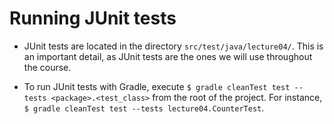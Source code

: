 # Running JUnit tests

* JUnit tests are located in the directory `src/test/java/lecture04/`. This is an important detail, as JUnit tests are the ones we will use throughout the course.

* To run JUnit tests with Gradle, execute `$ gradle cleanTest test --tests <package>.<test_class>` from the root of the project. For instance, `$ gradle cleanTest test --tests lecture04.CounterTest`.
